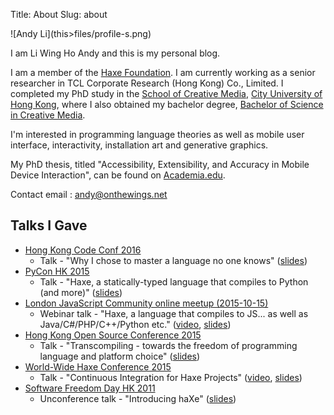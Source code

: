 Title: About
Slug: about

<span class="center">
![Andy Li](this>files/profile-s.png)
</span>

I am Li Wing Ho Andy and this is my personal blog.

I am a member of the [Haxe Foundation](http://haxe.org/foundation/).
I am currently working as a senior researcher in TCL Corporate Research (Hong Kong) Co., Limited.
I completed my PhD study in the [School of Creative Media](http://www.scm.cityu.edu.hk/), [City University of Hong
Kong](http://www.cityu.edu.hk/), where I also obtained my bachelor degree, [Bachelor of Science in Creative Media](http://sweb.cityu.edu.hk/bsccm/).

I'm interested in programming language theories as well as mobile user interface, interactivity, installation art and generative graphics.

My PhD thesis, titled "Accessibility, Extensibility, and Accuracy in Mobile Device Interaction", can be found on [Academia.edu](https://www.academia.edu/12882228/Accessibility_Extensibility_and_Accuracy_in_Mobile_Device_Interaction).

Contact email : [andy@onthewings.net](mailto:andy@onthewings.net)

## Talks I Gave

 * [Hong Kong Code Conf 2016](http://hongkong.codeconf.io/)
    * Talk - "Why I chose to master a language no one knows" ([slides](https://docs.google.com/presentation/d/1kc0Fc9iHgdMQedfsaov4B1E0NUP1hVpYs4NPYaeOYOM/edit?usp=sharing))
 * [PyCon HK 2015](http://2015.pycon.hk/)
    * Talk - "Haxe, a statically-typed language that compiles to Python (and more)" ([slides](https://docs.google.com/presentation/d/1AsLWiqnN0FVbIL2PZ3EC198Hc0l--K3vTysE4WemOn4/edit?usp=sharing))
 * [London JavaScript Community online meetup (2015-10-15)](http://www.meetup.com/London-JavaScript-Community/events/224686660/)
    * Webinar talk - "Haxe, a language that compiles to JS... as well as Java/C#/PHP/C++/Python etc." ([video](https://youtu.be/7YNR9HAm6D0), [slides](https://docs.google.com/presentation/d/17urJVzWr2mOeRgyDeBEJGTu46FJ5rXP9aMZ4ZE9CxyE/edit?usp=sharing))
 * [Hong Kong Open Source Conference 2015](http://2015.opensource.hk/)
    * Talk - "Transcompiling - towards the freedom of programming language and platform choice" ([slides](https://docs.google.com/presentation/d/1kCZpDnmEazsW6fZ84vUe-53QWm06Fg-qjPobAEvsolg/edit?usp=sharing))
 * [World-Wide Haxe Conference 2015](http://wwx.silexlabs.org/2015/)
    * Talk - "Continuous Integration for Haxe Projects" ([video](https://youtu.be/ZYMyvkrownQ), [slides](https://docs.google.com/presentation/d/1AcqUbB_Zn5dQyxpv9BYokOXMPuEcYEXMA7w6E50kpNo/edit?usp=sharing))
 * [Software Freedom Day HK 2011](http://wiki.softwarefreedomday.org/2011/Hong%20Kong/Hong%20Kong%20Linux%20User%20Group)
    * Unconference talk - "Introducing haXe" ([slides](http://www.slideshare.net/andy_li/introducing-haxe))
